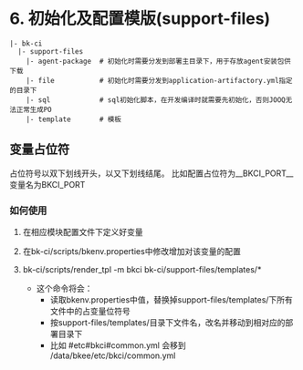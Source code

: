 # 6. 初始化及配置模版(support-files)

```
|- bk-ci
  |- support-files
    |- agent-package  # 初始化时需要分发到部署主目录下，用于存放agent安装包供下载
    |- file           # 初始化时需要分发到application-artifactory.yml指定的目录下
    |- sql            # sql初始化脚本，在开发编译时就需要先初始化，否则JOOQ无法正常生成PO
    |- template       # 模板
```

## 变量占位符

占位符号以双下划线开头，以又下划线结尾。
比如配置占位符为__BKCI_PORT__  变量名为BKCI_PORT

### 如何使用

1. 在相应模块配置文件下定义好变量
2. 在bk-ci/scripts/bkenv.properties中修改增加对该变量的配置
3. bk-ci/scripts/render_tpl -m bkci bk-ci/support-files/templates/* 
    
   - 这个命令将会：
     - 读取bkenv.properties中值，替换掉support-files/templates/下所有文件中的占变量位符号
     - 按support-files/templates/目录下文件名，改名并移动到相对应的部署目录下
     - 比如 #etc#bkci#common.yml 会移到 /data/bkee/etc/bkci/common.yml



